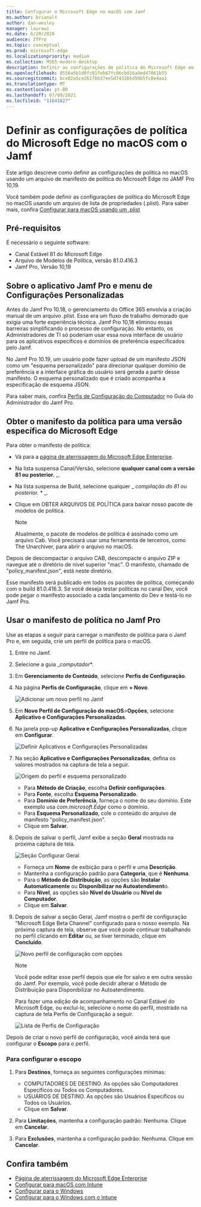 ```yaml
---
title: Configurar o Microsoft Edge no macOS com Jamf
ms.author: brianalt
author: dan-wesley
manager: laurawi
ms.date: 6/29/2020
audience: ITPro
ms.topic: conceptual
ms.prod: microsoft-edge
ms.localizationpriority: medium
ms.collection: M365-modern-desktop
description: Definir as configurações de política do Microsoft Edge em dispositivos Mac com o Jamf
ms.openlocfilehash: 8556a5b1d0fc01feb67fc86cb016a9ed47061b55
ms.sourcegitcommit: bce02a5ce2617bb37ee5d743365d50b5fc8e4aa1
ms.translationtype: MT
ms.contentlocale: pt-BR
ms.lasthandoff: 07/09/2021
ms.locfileid: "11641627"
---
```

# <a name="configure-microsoft-edge-policy-settings-on-macos-with-jamf"></a>Definir as configurações de política do Microsoft Edge no macOS com o Jamf

Este artigo descreve como definir as configurações de política no macOS usando um arquivo de manifesto de política do Microsoft Edge no JAMF Pro 10,19.

Você também pode definir as configurações de política do Microsoft Edge no macOS usando um arquivo de lista de propriedades (.plist). Para saber mais, confira [Configurar para macOS usando um .plist](configure-microsoft-edge-on-mac.md)


## <a name="prerequisites"></a>Pré-requisitos

É necessário o seguinte software:

- Canal Estável 81 do Microsoft Edge
- Arquivo de Modelos de Política, versão 81.0.416.3
- Jamf Pro, Versão 10,19

## <a name="about-the-jamf-pro-application--custom-settings-menu"></a>Sobre o aplicativo Jamf Pro e menu de Configurações Personalizadas

Antes do Jamf Pro 10.18, o gerenciamento do Office 365 envolvia a criação manual de um arquivo .plist. Esse era um fluxo de trabalho demorado que exigia uma forte experiência técnica. Jamf Pro 10,18 eliminou essas barreiras simplificando o processo de configuração. No entanto, os Administradores de TI só poderiam usar essa nova interface de usuário para os aplicativos específicos e domínios de preferência especificados pelo Jamf.

No Jamf Pro 10.19, um usuário pode fazer upload de um manifesto JSON como um "esquema personalizado" para direcionar qualquer domínio de preferência e a interface gráfica do usuário será gerada a partir desse manifesto. O esquema personalizado que é criado acompanha a especificação de esquema JSON.

Para saber mais, confira [Perfis de Configuração do Computador](https://jamf.it/computer-configuration-profiles) no Guia do Administrador do Jamf Pro.

## <a name="get-the-policy-manifest-for-a-specific-version-of-microsoft-edge"></a>Obter o manifesto da política para uma versão específica do Microsoft Edge

Para obter o manifesto de política:

- Vá para a [página de aterrissagem do Microsoft Edge Enterprise](https://aka.ms/EdgeEnterprise).
- Na lista suspensa Canal/Versão, selecione **qualquer canal com a versão 81 ou posterior.** _.
- Na lista suspensa de Build, selecione qualquer _ *compilação do 81 ou posterior.* * _.
- Clique em OBTER ARQUIVOS DE POLÍTICA para baixar nosso pacote de modelos de política.

  > [!NOTE]
  > Atualmente, o pacote de modelos de política é assinado como um arquivo Cab. Você precisará usar uma ferramenta de terceiros, como The Unarchiver, para abrir o arquivo no macOS.

Depois de descompactar o arquivo CAB, descompacte o arquivo ZIP e navegue até o diretório de nível superior "mac". O manifesto, chamado de "policy_manifest.json", está neste diretório.

Esse manifesto será publicado em todos os pacotes de política, começando com o build 81.0.416.3. Se você deseja testar políticas no canal Dev, você pode pegar o manifesto associado a cada lançamento do Dev e testá-lo no Jamf Pro.  

## <a name="use-the-policy-manifest-in-jamf-pro"></a>Usar o manifesto de política no Jamf Pro

Use as etapas a seguir para carregar o manifesto de política para o Jamf Pro e, em seguida, crie um perfil de política para o macOS.

1. Entre no Jamf.
2. Selecione a guia _*computador**.
3. Em **Gerenciamento de Conteúdo**, selecione **Perfis de Configuração**.
4. Na página **Perfis de Configuração**, clique em **+ Novo**.

   ![Adicionar um novo perfil no Jamf](media/configure-microsoft-edge-on-mac-jamf/configure-macos-jamf-configuration-profiles.png)

5. Em **Novo Perfil de Configuração do macOS**>**Opções**, selecione **Aplicativo e Configurações Personalizadas**.
6. Na janela pop-up **Aplicativo e Configurações Personalizadas**, clique em **Configurar**.

   ![Definir Aplicativos e Configurações Personalizadas](media/configure-microsoft-edge-on-mac-jamf/configure-macos-jamf-app-and-custom.png)

7. Na seção **Aplicativo e Configurações Personalizadas**, defina os valores mostrados na captura de tela a seguir.

   ![Origem do perfil e esquema personalizado](media/configure-microsoft-edge-on-mac-jamf/configure-macos-jamf-app-and-custom-schema.png)

   - Para **Método de Criação**, escolha **Definir configurações**.
   - Para **Fonte**, escolha **Esquema Personalizado**.
   - Para **Domínio de Preferência**, forneça o nome do seu domínio. Este exemplo usa *com.microsoft.Edge* como o domínio.
   - Para **Esquema Personalizado**, cole o conteúdo do arquivo de manifesto "policy_manifest.json".
   - Clique em **Salvar**.

8. Depois de salvar o perfil, Jamf exibe a seção **Geral** mostrada na próxima captura de tela.

   ![Seção Configurar Geral](media/configure-microsoft-edge-on-mac-jamf/configure-macos-jamf-app-and-custom-general-setting.png)

   - Forneça um **Nome** de exibição para o perfil e uma **Descrição**.
   - Mantenha a configuração padrão para **Categoria**, que é **Nenhuma**.
   - Para o **Método de Distribuição**, as opções são **Instalar Automaticamente** ou **Disponibilizar no Autoatendiment**o.
   - Para **Nível**, as opções são **Nível do Usuário** ou **Nível do Computador**.
   - Clique em **Salvar**.

9. Depois de salvar a seção Geral, Jamf mostra o perfil de configuração "Microsoft Edge Beta Channel" configurado para o nosso exemplo. Na próxima captura de tela, observe que você pode continuar trabalhando no perfil clicando em **Editar** ou, se tiver terminado, clique em **Concluído**.

   ![Novo perfil de configuração com opções](media/configure-microsoft-edge-on-mac-jamf/configure-macos-jamf-configuration-profiles-beta-channel.png)

   > [!NOTE]
   > Você pode editar esse perfil depois que ele for salvo e em outra sessão do Jamf. Por exemplo, você pode decidir alterar o Método de Distribuição para Disponibilizar no Autoatendimento.

   Para fazer uma edição de acompanhamento no Canal Estável do Microsoft Edge, ou excluí-lo, selecione o nome do perfil, mostrado na captura de tela Perfis de Configuração a seguir.

   ![Lista de Perfis de Configuração](media/configure-microsoft-edge-on-mac-jamf/configure-macos-jamf-configuration-profiles-beta-channel-done.png)

Depois de criar o novo perfil de configuração, você ainda terá que configurar o **Escopo** para o perfil.

### <a name="to-configure-the-scope"></a>Para configurar o escopo

1. Para **Destinos**, forneça as seguintes configurações mínimas:

   - COMPUTADORES DE DESTINO. As opções são Computadores Específicos ou Todos os Computadores.
   - USUÁRIOS DE DESTINO. As opções são Usuários Específicos ou Todos os Usuários.
   - Clique em **Salvar**.
2. Para **Limitações**, mantenha a configuração padrão: Nenhuma. Clique em **Cancelar**.
3. Para **Exclusões**, mantenha a configuração padrão: Nenhuma. Clique em **Cancelar**.

## <a name="see-also"></a>Confira também

- [Página de aterrissagem do Microsoft Edge Enterprise](https://aka.ms/EdgeEnterprise)
- [Configurar para macOS com Intune](configure-microsoft-edge-on-mac.md)
- [Configurar para o Windows](configure-microsoft-edge.md)
- [Configurar para o Windows com o Intune](configure-edge-with-intune.md)

